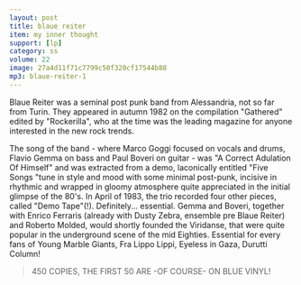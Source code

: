 ```yaml
---
layout: post
title: blaue reiter
item: my inner thought
support: [lp]
category: ss
volume: 22
image: 27a4d11f71c7799c50f320cf17544b88
mp3: blaue-reiter-1
---
```


Blaue Reiter was a seminal post punk band from Alessandria, not so far from Turin. They appeared in autumn 1982 on the compilation "Gathered" edited by "Rockerilla", who at the time was the leading magazine for anyone interested in the new rock trends.

The song of the band - where Marco Goggi focused on vocals and drums, Flavio Gemma on bass and Paul Boveri on guitar - was "A Correct Adulation Of Himself" and was extracted from a demo, laconically entitled "Five Songs "tune in style and mood with some minimal post-punk, incisive in rhythmic and wrapped in gloomy atmosphere quite appreciated in the initial glimpse of the 80's. In April of 1983, the trio recorded four other pieces, called "Demo Tape"(!). Definitely... essential.
Gemma and Boveri, together with Enrico Ferraris (already with Dusty Zebra, ensemble pre Blaue Reiter) and Roberto Molded, would shortly founded the Viridanse, that were quite popular in the underground scene of the mid Eighties. Essential for every fans of Young Marble Giants, Fra Lippo Lippi, Eyeless in Gaza, Durutti Column!

> 450 COPIES, THE FIRST 50 ARE -OF COURSE- ON <span class="blue">BLUE</span> VINYL!
